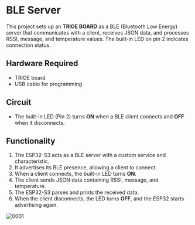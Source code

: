 # BLE Server

This project sets up an **TRIOE BOARD** as a BLE (Bluetooth Low Energy) server that communicates with a client, receives JSON data, and processes RSSI, message, and temperature values. The built-in LED on pin 2 indicates connection status.

## Hardware Required
- TRIOE board
- USB cable for programming

## Circuit
- The built-in LED (Pin 2) turns **ON** when a BLE client connects and **OFF** when it disconnects.

## Functionality
1. The ESP32-S3 acts as a BLE server with a custom service and characteristic.
2. It advertises its BLE presence, allowing a client to connect.
3. When a client connects, the built-in LED turns **ON**.
4. The client sends JSON data containing RSSI, message, and temperature.
5. The ESP32-S3 parses and prints the received data.
6. When the client disconnects, the LED turns **OFF**, and the ESP32 starts advertising again.

![0001](https://github.com/user-attachments/assets/cdf515e2-0b5b-4e0f-95f6-1f2998c93716)



